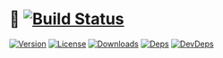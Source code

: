 # 🦄 [![Build Status][travis-image]][travis-url]
[![Version][npm-version-image]][npm-version-url] [![License][npm-license-image]][npm-license-url] [![Downloads][npm-downloads-image]][npm-downloads-url] [![Deps][npm-deps-image]][npm-deps-url] [![DevDeps][npm-devdeps-image]][npm-devdeps-url]

[npm-version-url]: https://www.npmjs.com/package/PACKAGE_NAME
[npm-version-image]: https://img.shields.io/npm/v/PACKAGE_NAME.svg
[npm-license-url]: https://github.com/moimikey/PACKAGE_NAME/blob/master/LICENSE
[npm-license-image]: https://img.shields.io/npm/l/PACKAGE_NAME.svg
[npm-downloads-url]: https://www.npmjs.com/package/PACKAGE_NAME
[npm-downloads-image]: https://img.shields.io/npm/dm/PACKAGE_NAME.svg
[npm-deps-url]: https://david-dm.org/moimikey/PACKAGE_NAME
[npm-deps-image]: https://img.shields.io/david/moimikey/PACKAGE_NAME.svg
[npm-devdeps-url]: https://david-dm.org/moimikey/PACKAGE_NAME
[npm-devdeps-image]: https://img.shields.io/david/dev/moimikey/PACKAGE_NAME.svg
[travis-url]: https://travis-ci.org/moimikey/PACKAGE_NAME.svg?branch=master
[travis-image]: https://travis-ci.org/moimikey/PACKAGE_NAME
